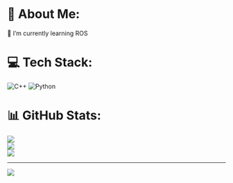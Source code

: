 # 💫 About Me:
🌱 I’m currently learning ROS <br>


# 💻 Tech Stack:
![C++](https://img.shields.io/badge/c++-%2300599C.svg?style=for-the-badge&logo=c%2B%2B&logoColor=white) ![Python](https://img.shields.io/badge/python-3670A0?style=for-the-badge&logo=python&logoColor=ffdd54)
# 📊 GitHub Stats:
![](https://github-readme-stats.vercel.app/api?username=TunnaBaitha&theme=dark&hide_border=false&include_all_commits=false&count_private=false)<br/>
![](https://github-readme-streak-stats.herokuapp.com/?user=TunnaBaitha&theme=dark&hide_border=false)<br/>
![](https://github-readme-stats.vercel.app/api/top-langs/?username=TunnaBaitha&theme=dark&hide_border=false&include_all_commits=false&count_private=false&layout=compact)

---
[![](https://visitcount.itsvg.in/api?id=TunnaBaitha&icon=0&color=0)](https://visitcount.itsvg.in)
<!--// checking -->
<!-- Proudly created with GPRM ( https://gprm.itsvg.in ) -->
